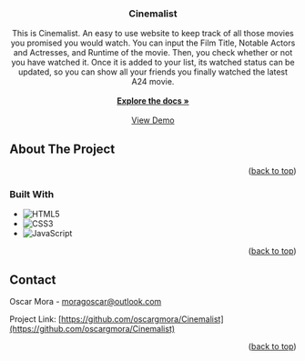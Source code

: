 <!-- Improved compatibility of back to top link: See: https://github.com/othneildrew/Best-README-Template/pull/73 -->
<a name="readme-top"></a>
<!--
*** Thanks for checking out the Best-README-Template. If you have a suggestion
*** that would make this better, please fork the repo and create a pull request
*** or simply open an issue with the tag "enhancement".
*** Don't forget to give the project a star!
*** Thanks again! Now go create something AMAZING! :D
-->

<h3 align="center">Cinemalist</h3>

  <p align="center">
    This is Cinemalist. An easy to use website to keep track of all those movies you promised you would watch. You can input the Film Title, Notable Actors and Actresses, and Runtime of the movie. Then, you check whether or not you have watched       it. Once it is added to your list, its watched status can be updated, so you can show all your friends you finally watched the latest A24 movie.
    <br />
    <br />
    <a href="https://github.com/oscargmora/Cinemalist"><strong>Explore the docs »</strong></a>
    <br />
    <br />
    <a href="https://oscargmora.github.io/Cinemalist/">View Demo</a>
  </p>
</div>


<!-- ABOUT THE PROJECT -->
## About The Project

<!-- [![Product Name Screen Shot][product-screenshot]](https://example.com) -->


<p align="right">(<a href="#readme-top">back to top</a>)</p>



### Built With

* ![HTML5](https://img.shields.io/badge/HTML5%20-%23E34F26.svg?style=for-the-badge&logo=html5&logoColor=white)
* ![CSS3](https://img.shields.io/badge/CSS%20-%231572B6.svg?style=for-the-badge&logo=css3&logoColor=white)
* ![JavaScript](https://img.shields.io/badge/JavaScript%20-%23F7DF1E.svg?style=for-the-badge&logo=javascript&logoColor=black)

<p align="right">(<a href="#readme-top">back to top</a>)</p>

<!-- CONTACT -->
## Contact

Oscar Mora - moragoscar@outlook.com

Project Link: [https://github.com/oscargmora/Cinemalist](https://github.com/oscargmora/Cinemalist)

<p align="right">(<a href="#readme-top">back to top</a>)</p>
